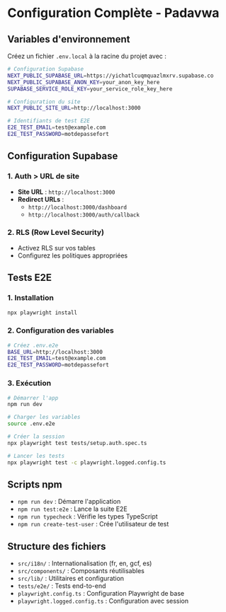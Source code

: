 # Configuration Complète - Padavwa

## Variables d'environnement

Créez un fichier `.env.local` à la racine du projet avec :

```bash
# Configuration Supabase
NEXT_PUBLIC_SUPABASE_URL=https://yichatlcuqmquazlmxrv.supabase.co
NEXT_PUBLIC_SUPABASE_ANON_KEY=your_anon_key_here
SUPABASE_SERVICE_ROLE_KEY=your_service_role_key_here

# Configuration du site
NEXT_PUBLIC_SITE_URL=http://localhost:3000

# Identifiants de test E2E
E2E_TEST_EMAIL=test@example.com
E2E_TEST_PASSWORD=motdepassefort
```

## Configuration Supabase

### 1. Auth > URL de site
- **Site URL** : `http://localhost:3000`
- **Redirect URLs** : 
  - `http://localhost:3000/dashboard`
  - `http://localhost:3000/auth/callback`

### 2. RLS (Row Level Security)
- Activez RLS sur vos tables
- Configurez les politiques appropriées

## Tests E2E

### 1. Installation
```bash
npx playwright install
```

### 2. Configuration des variables
```bash
# Créez .env.e2e
BASE_URL=http://localhost:3000
E2E_TEST_EMAIL=test@example.com
E2E_TEST_PASSWORD=motdepassefort
```

### 3. Exécution
```bash
# Démarrer l'app
npm run dev

# Charger les variables
source .env.e2e

# Créer la session
npx playwright test tests/setup.auth.spec.ts

# Lancer les tests
npx playwright test -c playwright.logged.config.ts
```

## Scripts npm

- `npm run dev` : Démarre l'application
- `npm run test:e2e` : Lance la suite E2E
- `npm run typecheck` : Vérifie les types TypeScript
- `npm run create-test-user` : Crée l'utilisateur de test

## Structure des fichiers

- `src/i18n/` : Internationalisation (fr, en, gcf, es)
- `src/components/` : Composants réutilisables
- `src/lib/` : Utilitaires et configuration
- `tests/e2e/` : Tests end-to-end
- `playwright.config.ts` : Configuration Playwright de base
- `playwright.logged.config.ts` : Configuration avec session




